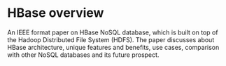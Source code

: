 # HBase overview
An IEEE format paper on HBase NoSQL database, which is built on top of the Hadoop Distributed File System (HDFS). The paper  discusses about HBase architecture, unique features and benefits, use cases, comparison with other NoSQL databases and its future prospect.
